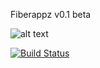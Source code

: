 Fiberappz v0.1 beta

![alt text](http://exploreflask.com/en/latest/_images/organizing.png)

[![Build Status](https://travis-ci.org/fabiocostapro/fiberappz.svg?branch=master)](https://travis-ci.org/fabiocostapro/fiberappz)
